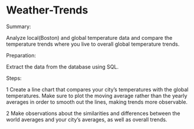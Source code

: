 # Weather-Trends
Summary:

Analyze local(Boston) and global temperature data and compare the temperature trends where you live to overall global temperature trends.

Preparation:

Extract the data from the database using SQL.

Steps:

1 Create a line chart that compares your city’s temperatures with the global temperatures. Make sure to plot the moving average rather than the yearly averages in order to smooth out the lines, making trends more observable.

2 Make observations about the similarities and differences between the world averages and your city’s averages, as well as overall trends.
